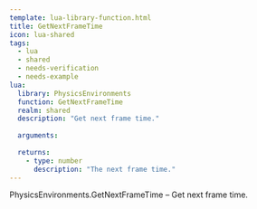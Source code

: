 ```yaml
---
template: lua-library-function.html
title: GetNextFrameTime
icon: lua-shared
tags:
  - lua
  - shared
  - needs-verification
  - needs-example
lua:
  library: PhysicsEnvironments
  function: GetNextFrameTime
  realm: shared
  description: "Get next frame time."
  
  arguments:
  
  returns:
    - type: number
      description: "The next frame time."
---
```


<div class="lua__search__keywords">
PhysicsEnvironments.GetNextFrameTime &#x2013; Get next frame time.
</div>
